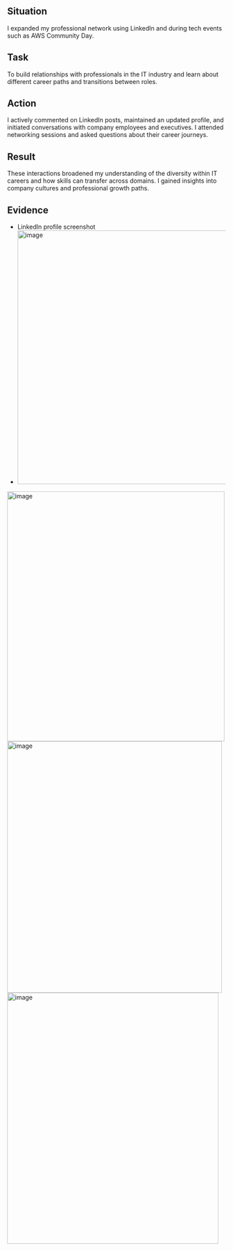 ## Situation
I expanded my professional network using LinkedIn and during tech events such as AWS Community Day.

## Task
To build relationships with professionals in the IT industry and learn about different career paths and transitions between roles.

## Action
I actively commented on LinkedIn posts, maintained an updated profile, and initiated conversations with company employees and executives. I attended networking sessions and asked questions about their career journeys.

## Result
These interactions broadened my understanding of the diversity within IT careers and how skills can transfer across domains. I gained insights into company cultures and professional growth paths.

## Evidence
- LinkedIn profile screenshot
- <img width="501" height="584" alt="image" src="https://github.com/user-attachments/assets/9d67951a-a20f-4ba4-ac46-52370c9dbaa9" />
<img width="501" height="575" alt="image" src="https://github.com/user-attachments/assets/e79b27aa-2e1a-479e-9a20-0b67655a68a2" />
<img width="495" height="579" alt="image" src="https://github.com/user-attachments/assets/17bef070-055b-4490-ab6a-7860a1bbb132" />
<img width="487" height="578" alt="image" src="https://github.com/user-attachments/assets/68acee28-009e-42f1-ad16-2379c0729657" />
